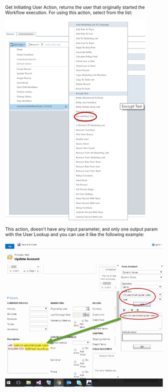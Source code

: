Get Initiating User Action, returns the user that originally started the Workflow execution.
For using this action, select from the list:

![](Get%20Initiating%20User_wf1.gif)

This action, doesn't have any input parameter, and only one output param with the User Lookup and you can use it like the following example:

![](Get%20Initiating%20User_wf2.gif)
